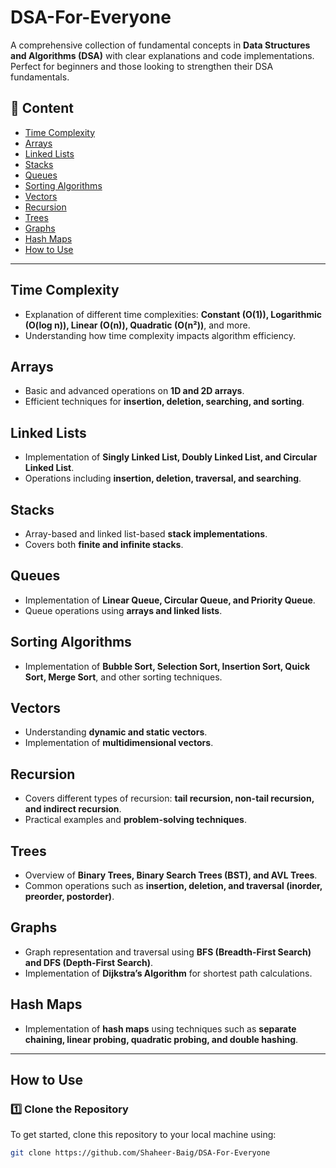 # DSA-For-Everyone

A comprehensive collection of fundamental concepts in **Data Structures and Algorithms (DSA)** with clear explanations and code implementations. Perfect for beginners and those looking to strengthen their DSA fundamentals.  

## 📌 Content  

- [Time Complexity](#time-complexity)  
- [Arrays](#arrays)  
- [Linked Lists](#linked-lists)  
- [Stacks](#stacks)  
- [Queues](#queues)  
- [Sorting Algorithms](#sorting-algorithms)  
- [Vectors](#vectors)  
- [Recursion](#recursion)  
- [Trees](#trees)  
- [Graphs](#graphs)  
- [Hash Maps](#hash-maps)  
- [How to Use](#how-to-use)  

---

## Time Complexity  
- Explanation of different time complexities: **Constant (O(1)), Logarithmic (O(log n)), Linear (O(n)), Quadratic (O(n²))**, and more.  
- Understanding how time complexity impacts algorithm efficiency.  

## Arrays  
- Basic and advanced operations on **1D and 2D arrays**.  
- Efficient techniques for **insertion, deletion, searching, and sorting**.  

## Linked Lists  
- Implementation of **Singly Linked List, Doubly Linked List, and Circular Linked List**.  
- Operations including **insertion, deletion, traversal, and searching**.  

## Stacks  
- Array-based and linked list-based **stack implementations**.  
- Covers both **finite and infinite stacks**.  

## Queues  
- Implementation of **Linear Queue, Circular Queue, and Priority Queue**.  
- Queue operations using **arrays and linked lists**.  

## Sorting Algorithms  
- Implementation of **Bubble Sort, Selection Sort, Insertion Sort, Quick Sort, Merge Sort**, and other sorting techniques.  

## Vectors  
- Understanding **dynamic and static vectors**.  
- Implementation of **multidimensional vectors**.  

## Recursion  
- Covers different types of recursion: **tail recursion, non-tail recursion, and indirect recursion**.  
- Practical examples and **problem-solving techniques**.  

## Trees  
- Overview of **Binary Trees, Binary Search Trees (BST), and AVL Trees**.  
- Common operations such as **insertion, deletion, and traversal (inorder, preorder, postorder)**.  

## Graphs  
- Graph representation and traversal using **BFS (Breadth-First Search) and DFS (Depth-First Search)**.  
- Implementation of **Dijkstra’s Algorithm** for shortest path calculations.  

## Hash Maps  
- Implementation of **hash maps** using techniques such as **separate chaining, linear probing, quadratic probing, and double hashing**.  

---

## How to Use  

### 1️⃣ Clone the Repository  
To get started, clone this repository to your local machine using:  
```sh
git clone https://github.com/Shaheer-Baig/DSA-For-Everyone

